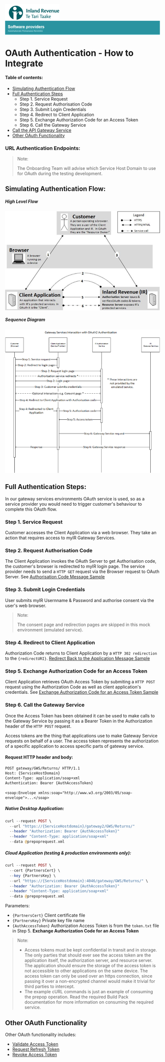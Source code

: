![IRD logo](../../Images/IRlogo.gif)
![Software Dev](../../Images/SoftwareDev.png)

# OAuth Authentication - How to Integrate

#### Table of contents:

* [Simulating Authentication Flow](#simulating-authentication-flow)
* [Full Authentication Steps](#full-authentication-steps)
    * Step 1. Service Request  
    * Step 2. Request Authorisation Code
    * Step 3. Submit Login Credentials
    * Step 4. Redirect to Client Application
    * Step 5. Exchange Authorization Code for an Access Token
    * Step 6. Call the Gateway Service
* [Call the API Gateway Service](#Call-the-API-Gateway-Service)
* [Other OAuth Functionality](#Other-OAuth-Functionality)

### URL Authentication Endpoints:

 

>Note:
>
>The Onboarding Team will advise which Service Host Domain to use for OAuth during the testing development.

<a name="simulating-authentication-flow"/>

## Simulating Authentication Flow:
	
##### High Level Flow
![High Level Flow](images/high_level_flow.jpg)
	
##### Sequence Diagram
![Sequence Diagram](images/sequence_diagram.png)

<a name="full-authentication-steps"/>

## Full Authentication Steps:

In our gateway services environments OAuth service is used, so as a service provider you would need to trigger customer's behaviour to complete this OAuth flow.

### Step 1. Service Request 
Customer accesses the Client Application via a web browser. They take an action that requires access to myIR Gateway Services.

### Step 2. Request Authorisation Code
The Client Application invokes the OAuth Server to get Authorisation code, the customer's browser is redirected to myIR login page. The service provider needs to send a ```HTTP GET``` request via the Browser request to OAuth Server. See [Authorisation Code Message Sample](Message%20Samples.md#RequestAuthorisationCode)

### Step 3. Submit Login Credentials
User submits myIR Usernname & Password and authorise consent via the user's web browser.

>Note: 
>
> The consent page and redirection pages are skipped in this mock environment (emulated service).

### Step 4. Redirect to Client Application
Authorization Code returns to Client Application by a ```HTTP 302 redirection``` to the ```{redirectURI}```. [Redirect Back to the  Application Message Sample](Message%20Samples.md#RedirectBacktotheApplication)

### Step 5. Exchange Authorization Code for an Access Token
Client Application retrieves OAuth Access Token by submiting a ```HTTP POST``` request using the Authorization Code as well as client application's credentials. See [Exchange Authorization Code for an Access Token Sample](Message%20Samples.md#ExchangeAuthorisationCodeforanAccessToken)

<a name="Call-the-API-Gateway-Service"/>

### Step 6. Call the Gateway Service

Once the Access Token has been obtained it can be used to make calls to the Gateway Service by passing it as a Bearer Token in the Authorization header of the ```HTTP POST``` request.

Access tokens are the thing that applications use to make Gateway Service requests on behalf of a user. The access token represents the authorization of a specific application to access specific parts of gateway service.

#### Request HTTP header and body: 
```http 
POST gateway/GWS/Returns/ HTTP/1.1
Host: {ServiceHostDomain}
Content-Type: application/soap+xml
Authentication: Bearer {AuthAccessToken}

<soap:Envelope xmlns:soap="http://www.w3.org/2003/05/soap-envelope">...</soap>
```

##### Native Desktop Application:
```php
curl --request POST \ 
  --url "https://{ServiceHostdomain}/gateway2/GWS/Returns/" 
  --header "Authorization: Bearer {AuthAccessToken}" 
  --header "Content-Type: application/soap+xml" 
  --data @prepoprequest.xml
```




##### Cloud Application (testing & production environments only):
```php
curl --request POST \ 
  --cert {PartnersCert} \ 
  --key {PartnersKey} \
  --url "https://{ServiceHostdomain}:4046/gateway/GWS/Returns/" \
  --header "Authorization: Bearer {AuthAccessToken}" 
  --header "Content-Type: application/soap+xml" 
  --data @prepoprequest.xml
```

Parameters:
* ```{PartnersCert}``` Client certificate file
* ```{PartnersKey}```  Private key file name
* ```{AuthAccessToken}``` Authorization Access Token is from the ```token.txt``` file in Step 5. **Exchange Authorization Code for an Access Token**

>Note:
>
>* Access tokens must be kept confidential in transit and in storage. The only parties that should ever see the access token are the application itself, the authorization server, and resource server. The application should ensure the storage of the access token is not accessible to other applications on the same device. The access token can only be used over an https connection, since passing it over a non-encrypted channel would make it trivial for third parties to intercept.
>* The example cURL commands is just an example of consuming the prepop operation. Read the required Build Pack documentation for more information on consuming the required service.

<a name="Other-OAuth-Functionality"/>

## Other OAuth Functionality 

Other OAuth functionality includes:
* [Validate Access Token](Message%20Samples.md#ValidateAccessToken)
* [Request Refresh Token](Message%20Samples.md#RequestRefreshToken)
* [Revoke Access Token](Message%20Samples.md#RevokeTokenRequest)